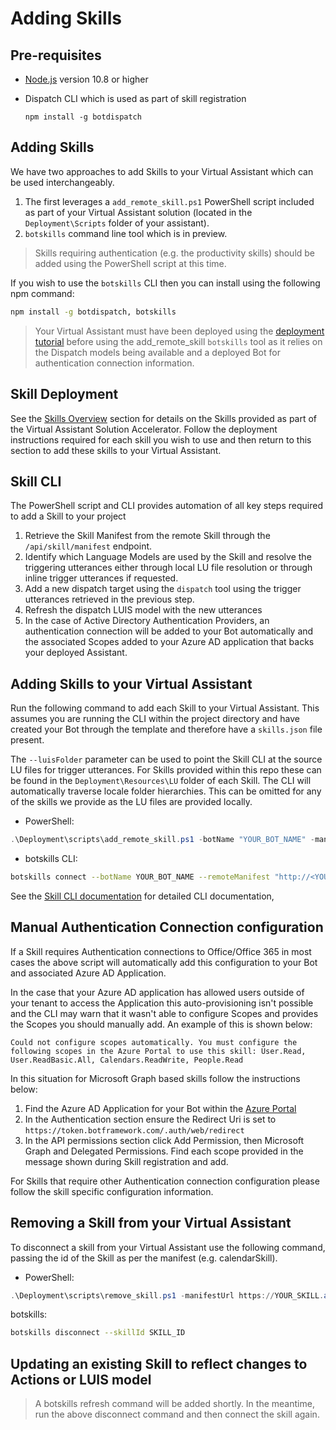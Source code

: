 # Adding Skills

## Pre-requisites

- [Node.js](https://nodejs.org/) version 10.8 or higher
- Dispatch CLI which is used as part of skill registration

    ```shell
    npm install -g botdispatch
    ```

## Adding Skills

We have two approaches to add Skills to your Virtual Assistant which can be used interchangeably.

1. The first leverages a `add_remote_skill.ps1` PowerShell script included as part of your Virtual Assistant solution (located in the `Deployment\Scripts` folder of your assistant).
2. `botskills` command line tool which is in preview.

> Skills requiring authentication (e.g. the productivity skills) should be added using the PowerShell script at this time.

If you wish to use the `botskills` CLI then you can install using the following npm command:

```bash
npm install -g botdispatch, botskills
```

> Your Virtual Assistant must have been deployed using the [deployment tutorial](/docs/tutorials/assistantandskilldeploymentsteps.md) before using the add_remote_skill `botskills` tool as it relies on the Dispatch models being available and a deployed Bot for authentication connection information.

## Skill Deployment

See the [Skills Overview](/docs/README.md#skills) section for details on the Skills provided as part of the Virtual Assistant Solution Accelerator. Follow the deployment instructions required for each skill you wish to use and then return to this section to add these skills to your Virtual Assistant.

## Skill CLI

The PowerShell script and CLI provides automation of all key steps required to add a Skill to your project

1. Retrieve the Skill Manifest from the remote Skill through the `/api/skill/manifest` endpoint.
2. Identify which Language Models are used by the Skill and resolve the triggering utterances either through local LU file resolution or through inline trigger utterances if requested.
3. Add a new dispatch target using the `dispatch` tool using the trigger utterances retrieved in the previous step.
4. Refresh the dispatch LUIS model with the new utterances
5. In the case of Active Directory Authentication Providers, an authentication connection will be added to your Bot automatically and the associated Scopes added to your Azure AD application that backs your deployed Assistant.

## Adding Skills to your Virtual Assistant

Run the following command to add each Skill to your Virtual Assistant. This assumes you are running the CLI within the project directory and have created your Bot through the template and therefore have a `skills.json` file present.

The `--luisFolder` parameter can be used to point the Skill CLI at the source LU files for trigger utterances. For Skills provided within this repo these can be found in the `Deployment\Resources\LU` folder of each Skill. The CLI will automatically traverse locale folder hierarchies.  This can be omitted for any of the skills we provide as the LU files are provided locally.

- PowerShell:

```powershell
.\Deployment\scripts\add_remote_skill.ps1 -botName "YOUR_BOT_NAME" -manifestUrl https://YOUR_SKILL.azurewebsites.net/api/skill/manifest -luisFolder [path]
```

- botskills CLI:

```bash
botskills connect --botName YOUR_BOT_NAME --remoteManifest "http://<YOUR_SKILL_MANIFEST>.azurewebsites.net/api/skill/manifest" --luisFolder [path] --cs
```

See the [Skill CLI documentation](/lib/typescript/botskills/docs/connect-disconnect.md) for detailed CLI documentation,

## Manual Authentication Connection configuration

If a Skill requires Authentication connections to Office/Office 365 in most cases the above script will automatically add this configuration to your Bot and associated Azure AD Application.

In the case that your Azure AD application has allowed users outside of your tenant to access the Application this auto-provisioning isn't possible and the CLI may warn that it wasn't able to configure Scopes and provides the Scopes you should manually add. An example of this is shown below:

```
Could not configure scopes automatically. You must configure the following scopes in the Azure Portal to use this skill: User.Read, User.ReadBasic.All, Calendars.ReadWrite, People.Read
```

In this situation for Microsoft Graph based skills follow the instructions below:

1. Find the Azure AD Application for your Bot within the [Azure Portal](https://ms.portal.azure.com/#blade/Microsoft_AAD_IAM/ActiveDirectoryMenuBlade/RegisteredAppsPreview)
2. In the Authentication section ensure the Redirect Uri is set to `https://token.botframework.com/.auth/web/redirect`
3. In the API permissions section click Add Permission, then Microsoft Graph and Delegated Permissions. Find each scope provided in the message shown during Skill registration and add.

For Skills that require other Authentication connection configuration please follow the skill specific configuration information.

## Removing a Skill from your Virtual Assistant

To disconnect a skill from your Virtual Assistant use the following command, passing the id of the Skill as per the manifest (e.g. calendarSkill).

- PowerShell:

```powershell
.\Deployment\scripts\remove_skill.ps1 -manifestUrl https://YOUR_SKILL.azurewebsites.net/api/skill/manifest
```

botskills:

```bash
botskills disconnect --skillId SKILL_ID
```

## Updating an existing Skill to reflect changes to Actions or LUIS model

> A botskills refresh command will be added shortly. In the meantime, run the above disconnect command and then connect the skill again.